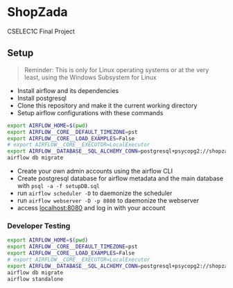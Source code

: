 # ShopZada

CSELEC1C Final Project 

## Setup
> Reminder: This is only for Linux operating systems or at the very least, using the Windows Subsystem for Linux
- Install airflow and its dependencies
- Install postgresql
- Clone this repository and make it the current working directory
- Setup airflow configurations with these commands
```bash
export AIRFLOW_HOME=$(pwd)
export AIRFLOW__CORE__DEFAULT_TIMEZONE=pst
export AIRFLOW__CORE__LOAD_EXAMPLES=False
# export AIRFLOW__CORE__EXECUTOR=LocalExecutor
export AIRFLOW__DATABASE__SQL_ALCHEMY_CONN=postgresql+psycopg2://shopzada:pass@localhost/airflow_db
airflow db migrate
```
- Create your own admin accounts using the airflow CLI
- Create postgresql database for airflow metadata and the main database with `psql -a -f setupDB.sql`
- run `airflow scheduler -D` to daemonize the scheduler
- run `airflow webserver -D -p 8080` to daemonize the webserver
- access <localhost:8080> and log in with your account

### Developer Testing
```bash
export AIRFLOW_HOME=$(pwd)
export AIRFLOW__CORE__DEFAULT_TIMEZONE=pst
export AIRFLOW__CORE__LOAD_EXAMPLES=False
# export AIRFLOW__CORE__EXECUTOR=LocalExecutor
export AIRFLOW__DATABASE__SQL_ALCHEMY_CONN=postgresql+psycopg2://shopzada:pass@localhost/airflow_db
airflow db migrate
airflow standalone
```
